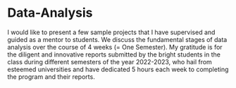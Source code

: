 # Data-Analysis
I would like to present a few sample projects that I have supervised and guided as a mentor to students. We discuss the fundamental stages of data analysis over the course of 4 weeks (= One Semester). My gratitude is for the diligent and innovative reports submitted by the bright students in the class during different semesters of the year 2022-2023, who hail from esteemed universities and have dedicated 5 hours each week to completing the program and their reports.
